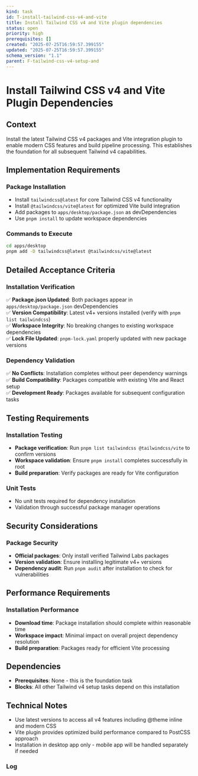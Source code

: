 ```yaml
---
kind: task
id: T-install-tailwind-css-v4-and-vite
title: Install Tailwind CSS v4 and Vite plugin dependencies
status: open
priority: high
prerequisites: []
created: "2025-07-25T16:59:57.399155"
updated: "2025-07-25T16:59:57.399155"
schema_version: "1.1"
parent: F-tailwind-css-v4-setup-and
---
```


# Install Tailwind CSS v4 and Vite Plugin Dependencies

## Context

Install the latest Tailwind CSS v4 packages and Vite integration plugin to enable modern CSS features and build pipeline processing. This establishes the foundation for all subsequent Tailwind v4 capabilities.

## Implementation Requirements

### Package Installation

- Install `tailwindcss@latest` for core Tailwind CSS v4 functionality
- Install `@tailwindcss/vite@latest` for optimized Vite build integration
- Add packages to `apps/desktop/package.json` as devDependencies
- Use `pnpm install` to update workspace dependencies

### Commands to Execute

```bash
cd apps/desktop
pnpm add -D tailwindcss@latest @tailwindcss/vite@latest
```

## Detailed Acceptance Criteria

### Installation Verification

✅ **Package.json Updated**: Both packages appear in `apps/desktop/package.json` devDependencies  
✅ **Version Compatibility**: Latest v4+ versions installed (verify with `pnpm list tailwindcss`)  
✅ **Workspace Integrity**: No breaking changes to existing workspace dependencies  
✅ **Lock File Updated**: `pnpm-lock.yaml` properly updated with new package versions

### Dependency Validation

✅ **No Conflicts**: Installation completes without peer dependency warnings  
✅ **Build Compatibility**: Packages compatible with existing Vite and React setup  
✅ **Development Ready**: Packages available for subsequent configuration tasks

## Testing Requirements

### Installation Testing

- **Package verification**: Run `pnpm list tailwindcss @tailwindcss/vite` to confirm versions
- **Workspace validation**: Ensure `pnpm install` completes successfully in root
- **Build preparation**: Verify packages are ready for Vite configuration

### Unit Tests

- No unit tests required for dependency installation
- Validation through successful package manager operations

## Security Considerations

### Package Security

- **Official packages**: Only install verified Tailwind Labs packages
- **Version validation**: Ensure installing legitimate v4+ versions
- **Dependency audit**: Run `pnpm audit` after installation to check for vulnerabilities

## Performance Requirements

### Installation Performance

- **Download time**: Package installation should complete within reasonable time
- **Workspace impact**: Minimal impact on overall project dependency resolution
- **Build preparation**: Packages ready for efficient Vite processing

## Dependencies

- **Prerequisites**: None - this is the foundation task
- **Blocks**: All other Tailwind v4 setup tasks depend on this installation

## Technical Notes

- Use latest versions to access all v4 features including @theme inline and modern CSS
- Vite plugin provides optimized build performance compared to PostCSS approach
- Installation in desktop app only - mobile app will be handled separately if needed

### Log
